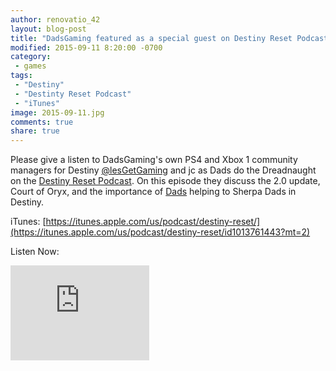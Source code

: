 ```yaml
---
author: renovatio_42
layout: blog-post
title: "DadsGaming featured as a special guest on Destiny Reset Podcast!"
modified: 2015-09-11 8:20:00 -0700
category:
 - games
tags:
 - "Destiny"
 - "Destinty Reset Podcast"
 - "iTunes"
image: 2015-09-11.jpg
comments: true
share: true
---
```



Please give a listen to DadsGaming's own PS4 and Xbox 1 community managers for Destiny [@lesGetGaming](https://twitter.com/LesGetGaming) and jc as Dads do the Dreadnaught on the [Destiny Reset Podcast](https://twitter.com/DestinyReset/). On this episode they discuss the 2.0 update, Court of Oryx, and the importance of [Dads](https://twitter.com/DestinyDads) helping to Sherpa Dads in Destiny.


iTunes: [https://itunes.apple.com/us/podcast/destiny-reset/](https://itunes.apple.com/us/podcast/destiny-reset/id1013761443?mt=2) 


Listen Now:

<iframe style="border: solid 1px #dedede;"  src="http://app.stitcher.com/splayer/f/69034/40398523" width="220" height="150" frameborder="0" scrolling="no"></iframe>

